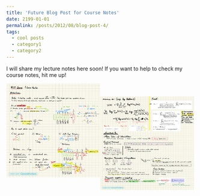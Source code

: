 ```yaml
---
title: 'Future Blog Post for Course Notes'
date: 2199-01-01
permalink: /posts/2012/08/blog-post-4/
tags:
  - cool posts
  - category1
  - category2
---
```


I will share my lecture notes here soon! If you want to help to check my course notes, hit me up!

<!-- ![nb1](https://raw.githubusercontent.com/robuno/robuno.github.io/master/files/nb1.jpg) -->

<!-- ![nb2](https://raw.githubusercontent.com/robuno/robuno.github.io/master/files/nb2.jpg) -->

<img align="left" width="250" height="250" src="https://raw.githubusercontent.com/robuno/robuno.github.io/master/files/nb1.jpg">
<br> </br> 
<img align="left" width="250" height="250" src="https://raw.githubusercontent.com/robuno/robuno.github.io/master/files/nb2.jpg">
